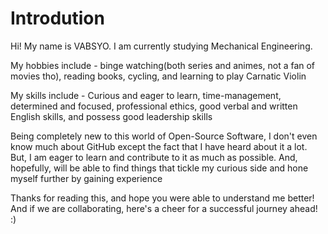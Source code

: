 # Introdution
Hi!
My name is VABSYO.
I am currently studying Mechanical Engineering.

My hobbies include - binge watching(both series and animes, not a fan of movies tho), reading books, cycling, and learning to play Carnatic Violin

My skills include - Curious and eager to learn, time-management, determined and focused, professional ethics, good verbal and written English skills, and possess good leadership skills

Being completely new to this world of Open-Source Software, I don't even know much about GitHub except the fact that I have heard about it a lot.
But, I am eager to learn and contribute to it as much as possible.
And, hopefully, will be able  to find things that tickle my curious side and hone myself further by gaining experience

Thanks for reading this, and hope you were able to understand me better!
And if we are collaborating, here's a cheer for a successful journey ahead! :)
